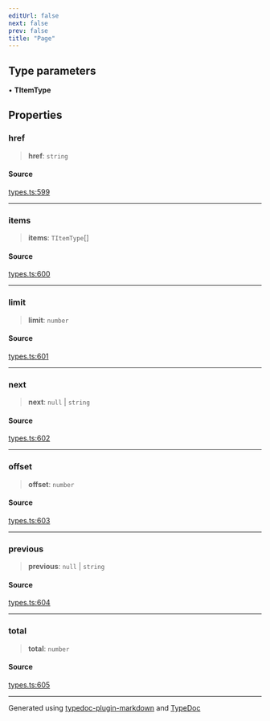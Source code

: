 ```yaml
---
editUrl: false
next: false
prev: false
title: "Page"
---
```


## Type parameters

• **TItemType**

## Properties

### href

> **href**: `string`

#### Source

[types.ts:599](https://github.com/fostertheweb/spotify-web-sdk/blob/e412602/src/types.ts#L599)

***

### items

> **items**: `TItemType`[]

#### Source

[types.ts:600](https://github.com/fostertheweb/spotify-web-sdk/blob/e412602/src/types.ts#L600)

***

### limit

> **limit**: `number`

#### Source

[types.ts:601](https://github.com/fostertheweb/spotify-web-sdk/blob/e412602/src/types.ts#L601)

***

### next

> **next**: `null` \| `string`

#### Source

[types.ts:602](https://github.com/fostertheweb/spotify-web-sdk/blob/e412602/src/types.ts#L602)

***

### offset

> **offset**: `number`

#### Source

[types.ts:603](https://github.com/fostertheweb/spotify-web-sdk/blob/e412602/src/types.ts#L603)

***

### previous

> **previous**: `null` \| `string`

#### Source

[types.ts:604](https://github.com/fostertheweb/spotify-web-sdk/blob/e412602/src/types.ts#L604)

***

### total

> **total**: `number`

#### Source

[types.ts:605](https://github.com/fostertheweb/spotify-web-sdk/blob/e412602/src/types.ts#L605)

***

Generated using [typedoc-plugin-markdown](https://www.npmjs.com/package/typedoc-plugin-markdown) and [TypeDoc](https://typedoc.org/)
